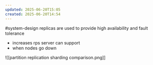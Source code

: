```yaml
---
updated: 2025-06-20T15:05
created: 2025-06-20T14:54
---
```

#system-design 
replicas are used to provide high availability and fault tolerance
- increases rps server can support
- when nodes go down

![[partition replication sharding comparison.png]]


[^1]: [Sharding, partitioning, and replication : Often confused concepts of system design 🛠️🚀 \| by ShivajiKant \| Medium](https://medium.com/@shivajiofficial5088/sharding-partitioning-and-replication-often-confused-concepts-of-system-design-%EF%B8%8F-e99c523791e8)